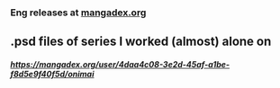 ### Eng releases at [mangadex.org](https://mangadex.org/)
## .psd files of series I worked (almost) alone on
##### https://mangadex.org/user/4daa4c08-3e2d-45af-a1be-f8d5e9f40f5d/onimai
